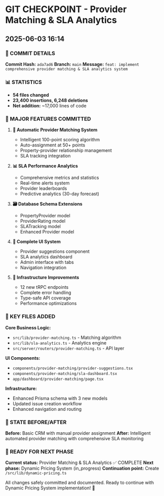 # GIT CHECKPOINT - Provider Matching & SLA Analytics
## 2025-06-03 16:14

### 📝 COMMIT DETAILS

**Commit Hash:** `ada7ad6`
**Branch:** `main`
**Message:** `feat: implement comprehensive provider matching & SLA analytics system`

### 📊 STATISTICS
- **54 files changed** 
- **23,400 insertions, 6,248 deletions**
- **Net addition:** ~17,000 lines of code

### 🎯 MAJOR FEATURES COMMITTED

1. **🤖 Automatic Provider Matching System**
   - Intelligent 100-point scoring algorithm
   - Auto-assignment at 50+ points
   - Property-provider relationship management
   - SLA tracking integration

2. **📊 SLA Performance Analytics**
   - Comprehensive metrics and statistics
   - Real-time alerts system
   - Provider leaderboards
   - Predictive analytics (30-day forecast)

3. **🗃️ Database Schema Extensions**
   - PropertyProvider model
   - ProviderRating model  
   - SLATracking model
   - Enhanced Provider model

4. **🎨 Complete UI System**
   - Provider suggestions component
   - SLA analytics dashboard
   - Admin interface with tabs
   - Navigation integration

5. **🔧 Infrastructure Improvements**
   - 12 new tRPC endpoints
   - Complete error handling
   - Type-safe API coverage
   - Performance optimizations

### 📁 KEY FILES ADDED

**Core Business Logic:**
- `src/lib/provider-matching.ts` - Matching algorithm
- `src/lib/sla-analytics.ts` - Analytics engine
- `src/server/routers/provider-matching.ts` - API layer

**UI Components:**
- `components/provider-matching/provider-suggestions.tsx`
- `components/provider-matching/sla-dashboard.tsx` 
- `app/dashboard/provider-matching/page.tsx`

**Infrastructure:**
- Enhanced Prisma schema with 3 new models
- Updated issue creation workflow
- Enhanced navigation and routing

### 🔄 STATE BEFORE/AFTER

**Before:** Basic CRM with manual provider assignment
**After:** Intelligent automated provider matching with comprehensive SLA monitoring

### 🚀 READY FOR NEXT PHASE

**Current status:** Provider Matching & SLA Analytics ✅ COMPLETE
**Next phase:** Dynamic Pricing System (in_progress)
**Continuation point:** Create `/src/lib/dynamic-pricing.ts`

All changes safely committed and documented. Ready to continue with Dynamic Pricing System implementation! 🎉